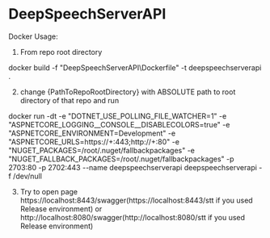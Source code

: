 # DeepSpeechServerAPI

Docker Usage:
1. From repo root directory

docker build -f "DeepSpeechServerAPI\Dockerfile" -t deepspeechserverapi .

2. change {PathToRepoRootDirectory} with ABSOLUTE path to root directory of that repo and run

docker run -dt -e "DOTNET_USE_POLLING_FILE_WATCHER=1" -e "ASPNETCORE_LOGGING__CONSOLE__DISABLECOLORS=true" -e "ASPNETCORE_ENVIRONMENT=Development" -e "ASPNETCORE_URLS=https://+:443;http://+:80" -e "NUGET_PACKAGES=/root/.nuget/fallbackpackages" -e "NUGET_FALLBACK_PACKAGES=/root/.nuget/fallbackpackages" -p 2703:80 -p 2702:443 --name deepspeechserverapi deepspeechserverapi -f /dev/null

3. Try to open page https://localhost:8443/swagger(https://localhost:8443/stt if you used Release environment) or http://localhost:8080/swagger(http://localhost:8080/stt if you used Release environment)

